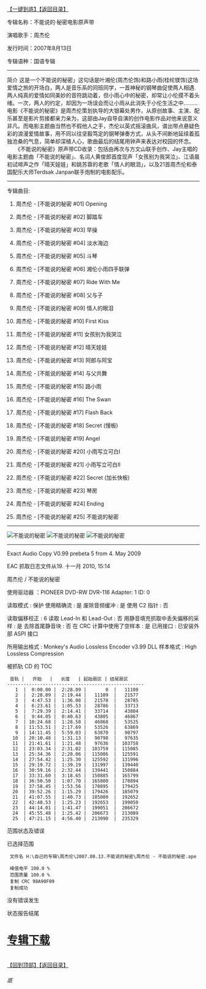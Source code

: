 [【一键到底】](#底)[【返回目录】](/README.md)

专辑名称：不能说的·秘密电影原声带

演唱歌手：周杰伦

发行时间：2007年8月13日

专辑语种：国语专辑

------------
简介
这是一个不能说的秘密」这句话是叶湘伦(周杰伦饰)和路小雨(桂纶镁饰)这场爱情之旅的开场白，两人是音乐系的同班同学，一首神秘的钢琴曲促使两人相遇. 两人纯真的爱情如同美妙的音符跳动着，但小雨心中的秘密，却常让小伦摸不着头绪。一次，两人的约定，却因为一场误会而让小雨从此消失于小伦生活之中……… 电影《不能说的秘密》是周杰伦策划执导的大银幕处男作，从原创故事、主演、配乐甚至是影片剪接都亲力亲为，这部由Jay自导自演的创作电影作品对他来说意义非凡。而电影主题曲当然也不假他人之手，杰伦以英式摇滚曲风，谱出带点悬疑色彩的浪漫爱情故事，用不同以往坚毅笃定的钢琴弹奏方式，从头不间断地延续着孤独沧桑的气息，简单却深植人心，歌曲最后的结尾用钟声来表达对校园的怀念。
　　《不能说的秘密》原声带CD收录：包括由再次与方文山联手创作、Jay主唱的电影主题曲「不能说的秘密」、名词人黄俊郎首度现声「女孩别为我哭泣」、江语晨初试啼声之作「晴天娃娃」和姚苏蓉的老歌「情人的眼泪」，以及21首周杰伦和泰国配乐大师Terdsak Janpan联手炮制的电影配乐。 

------------
专辑曲目: 

01. 周杰伦 - [不能说的秘密 #01] Opening

02. 周杰伦 - [不能说的秘密 #02] 脚踏车

03. 周杰伦 - [不能说的秘密 #03] 早操

04. 周杰伦 - [不能说的秘密 #04] 淡水海边

05. 周杰伦 - [不能说的秘密 #05] 斗琴

06. 周杰伦 - [不能说的秘密 #06] 湘伦小雨四手联弹

07. 周杰伦 - [不能说的秘密 #07] Ride With Me

08. 周杰伦 - [不能说的秘密 #08] 父与子

09. 周杰伦 - [不能说的秘密 #09] 情人的眼泪

10. 周杰伦 - [不能说的秘密 #10] First Kiss

11. 周杰伦 - [不能说的秘密 #11] 女孩别为我哭泣

12. 周杰伦 - [不能说的秘密 #12] 晴天娃娃

13. 周杰伦 - [不能说的秘密 #13] 阿郎与阿宝

14. 周杰伦 - [不能说的秘密 #14] 与父共舞

15. 周杰伦 - [不能说的秘密 #15] 路小雨

16. 周杰伦 - [不能说的秘密 #16] The Swan

17. 周杰伦 - [不能说的秘密 #17] Flash Back

18. 周杰伦 - [不能说的秘密 #18] Secret (慢板)

19. 周杰伦 - [不能说的秘密 #19] Angel

20. 周杰伦 - [不能说的秘密 #20] 小雨写立可白Ⅰ

21. 周杰伦 - [不能说的秘密 #21] 小雨写立可白Ⅱ

22. 周杰伦 - [不能说的秘密 #22] Secret (加长快板)

23. 周杰伦 - [不能说的秘密 #23] 琴房

24. 周杰伦 - [不能说的秘密 #24] Ending

25. 周杰伦 - [不能说的秘密 #25] 不能说的秘密

------------
![不能说的秘密]( https://www.nsaimg.com/2020/04/18/3757d7a2ce55d.jpg  "不能说的秘密的介绍")
![不能说的秘密]( https://www.nsaimg.com/2020/04/18/430cc789508fa.jpg  "不能说的秘密的介绍")
![不能说的秘密]( https://www.nsaimg.com/2020/04/18/6245ef465ffbb.jpg  "不能说的秘密的介绍")

------------
Exact Audio Copy V0.99 prebeta 5 from 4. May 2009

EAC 抓取日志文件从19. 十一月 2010, 15:14

周杰伦 / 不能说的秘密

使用驱动器  ：PIONEER DVD-RW  DVR-116   Adapter: 1  ID: 0

读取模式     : 保护
使用精确流   : 是
废除音频缓冲 : 是
使用 C2 指针 : 否

读取偏移校正                   : 6
读取 Lead-In 和 Lead-Out       : 否
用静音填充抓取中丢失偏移的采样 : 是
去除首尾静音块                 : 否
在 CRC 计算中使用了空样本      : 是
已用接口                       : 已安装外部 ASPI 接口

所用输出格式 : Monkey's Audio Lossless Encoder v3.99 DLL
样本格式     : High Lossless Compression


被抓轨 CD 的 TOC

     音轨 |   开始   |   长度   | 起始扇区 | 结尾扇区 
    --------------------------------------------------
       1  |  0:00.00 |  2:28.09 |       0  |   11108  
       2  |  2:28.09 |  2:19.44 |   11109  |   21577  
       3  |  4:47.53 |  1:36.08 |   21578  |   28785  
       4  |  6:23.61 |  1:05.53 |   28786  |   33713  
       5  |  7:29.39 |  2:14.41 |   33714  |   43804  
       6  |  9:44.05 |  0:40.63 |   43805  |   46867  
       7  | 10:24.68 |  1:28.58 |   46868  |   53525  
       8  | 11:53.51 |  2:17.69 |   53526  |   63869  
       9  | 14:11.45 |  5:59.03 |   63870  |   90797  
      10  | 20:10.48 |  1:31.13 |   90798  |   97635  
      11  | 21:41.61 |  1:21.48 |   97636  |  103758  
      12  | 23:03.34 |  2:31.02 |  103759  |  115085  
      13  | 25:34.36 |  2:20.06 |  115086  |  125591  
      14  | 27:54.42 |  1:25.30 |  125592  |  131996  
      15  | 29:19.72 |  1:39.19 |  131997  |  139440  
      16  | 30:59.16 |  2:32.44 |  139441  |  150884  
      17  | 33:31.60 |  3:18.65 |  150885  |  165799  
      18  | 36:50.50 |  1:07.70 |  165800  |  170894  
      19  | 37:58.45 |  1:53.56 |  170895  |  179425  
      20  | 39:52.26 |  1:15.29 |  179426  |  185079  
      21  | 41:07.55 |  1:40.73 |  185080  |  192652  
      22  | 42:48.53 |  1:25.23 |  192653  |  199050  
      23  | 44:14.01 |  1:41.47 |  199051  |  206672  
      24  | 45:55.48 |  1:25.42 |  206673  |  213089  
      25  | 47:21.15 |  4:56.40 |  213090  |  235329  


范围状态及错误

已选择范围

     文件名 H:\自己的专辑\周杰伦\2007.08.13.不能说的秘密\周杰伦 - 不能说的秘密.ape

     峰值电平 100.0 %
     范围质量 100.0 %
     复制 CRC 98A90F09
     复制成功

没有错误发生

状态报告结尾

# [专辑下载]( https://474b.com/file/25713053-438126387)
<br>[【回到顶部】](#readme)[【返回目录】](/README.md)
###### 底

